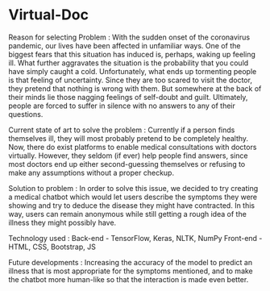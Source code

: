 # Virtual-Doc

Reason for selecting Problem :
With the sudden onset of the coronavirus pandemic, our lives have been affected in unfamiliar ways. One of the biggest fears that this situation has induced is, perhaps, waking up feeling ill. What further aggravates the situation is the probability that you could have simply caught a cold. Unfortunately, what ends up tormenting people is that feeling of uncertainty. Since they are too scared to visit the doctor, they pretend that nothing is wrong with them. But somewhere at the back of their minds lie those nagging feelings of self-doubt and guilt. Ultimately, people are forced to suffer in silence with no answers to any of their questions.

Current state of art to solve the problem :
Currently if a person finds themselves ill, they will most probably pretend to be completely healthy. Now, there do exist platforms to enable medical consultations with doctors virtually. However, they seldom (if ever) help people find answers, since most doctors end up either second-guessing themselves or refusing to make any assumptions without a proper checkup.

Solution to problem :
In order to solve this issue, we decided to try creating a medical chatbot which would let users describe the symptoms they were showing and try to deduce the disease they might have contracted. In this way, users can remain anonymous while still getting a rough idea of the illness they might possibly have.

Technology used :
Back-end - TensorFlow, Keras, NLTK, NumPy
Front-end - HTML, CSS, Bootstrap, JS

Future developments :
Increasing the accuracy of the model to predict an illness that is most appropriate for the symptoms mentioned, and to make the chatbot more human-like so that the interaction is made even better.
